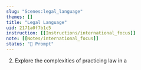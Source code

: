 ```yaml
---
slug: "Scenes:legal_language"
themes: []
title: "Legal Language"
uid: 2171a0f7b1c5
instruction: [[Instructions/international_focus]]
note: [[Notes/international_focus]]
status: "💬 Prompt"
---
```

2. Explore the complexities of practicing law in a

